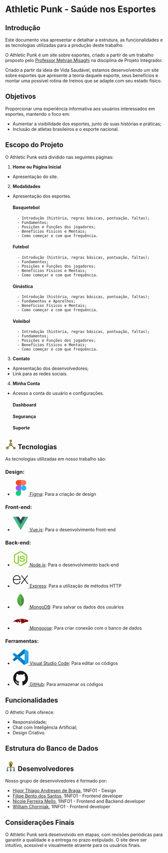 # Athletic Punk - Saúde nos Esportes

## Introdução
Este documento visa apresentar e detalhar a estrutura, as funcionalidades e as tecnologias utilizadas para a produção deste trabalho.

O Athletic Punk é um site sobre esportes, criado a partir de um trabalho proposto pelo [Professor Mehran Misaghi](https://github.com/mmisaghi) na disciplina de Projeto Integrador.

Criado a partir da ideia de Vida Saudável, estamos desenvolvendo um site sobre esportes que apresente a teoria daquele esporte, seus benefícios e montar uma possível rotina de treinos que se adapte com seu estado físico.

## Objetivos
Proporcionar uma experiência informativa aos usuários interessados em esportes, mantendo o foco em:

- Aumentar a visibilidade dos esportes, junto de suas histórias e práticas;
- Inclusão de atletas brasileiros e o esporte nacional.

## Escopo do Projeto
O Athletic Punk está dividido nas seguintes páginas:

1. **Home ou Página Inicial**
- Apresentação do site.

2. **Modalidades**
- Apresentação dos esportes.

    #### Basquetebol
        - Introdução (história, regras básicas, pontuação, faltas);
        - Fundamentos;
        - Posições e Funções dos jogadores;
        - Benefícios Físicos e Mentais;
        - Como começar e com que frequência.

    #### Futebol
        - Introdução (história, regras básicas, pontuação, faltas);
        - Fundamentos;
        - Posições e Funções dos jogadores;
        - Benefícios Físicos e Mentais;
        - Como começar e com que frequência.

    #### Ginástica
        - Introdução (história, regras básicas, pontuação, faltas);
        - Fundamentos e Aparelhos;
        - Benefícios Físicos e Mentais;
        - Como começar e com que frequência.

    #### Voleibol
        - Introdução (história, regras básicas, pontuação, faltas);
        - Fundamentos;
        - Posições e Funções dos jogadores;
        - Benefícios Físicos e Mentais;
        - Como começar e com que frequência.
3. **Contato**
- Apresentação dos desenvolvedores;
- Link para as redes sociais.

4. **Minha Conta**
- Acesso a conta do usuário e configurações.

    #### Dashboard

    #### Segurança

    #### Suporte

## <svg height="30" width="35" alt="technologies" version="1.1" id="Layer_1" xmlns="http://www.w3.org/2000/svg" xmlns:xlink="http://www.w3.org/1999/xlink" viewBox="0 0 512 512" xml:space="preserve"><g transform="translate(1 1)"><g><path style="fill:#FFE100;" d="M118.467,409.453c-2.56,0-4.267-0.853-5.973-2.56c-3.413-3.413-3.413-8.533,0-11.947l97.28-97.28c3.413-3.413,8.533-3.413,11.947,0c3.413,3.413,3.413,8.533,0,11.947l-97.28,97.28C122.733,408.6,121.027,409.453,118.467,409.453z"/><path style="fill:#FFE100;" d="M423.96,423.96c-2.56,0-4.267-0.853-5.973-2.56L306.2,309.613c-3.413-3.413-3.413-8.533,0-11.947c3.413-3.413,8.533-3.413,11.947,0l111.787,111.787c3.413,3.413,3.413,8.533,0,11.947C428.227,423.107,426.52,423.96,423.96,423.96z"/><path style="fill:#FFE100;" d="M263.533,195.267c-5.12,0-8.533-3.413-8.533-8.533v-76.8c0-5.12,3.413-8.533,8.533-8.533c5.12,0,8.533,3.413,8.533,8.533v76.8C272.067,191.853,268.653,195.267,263.533,195.267z"/></g><path style="fill:#FDCC00;" d="M101.4,442.733c0-33.28-15.36-59.733-34.133-59.733s-34.133,26.453-34.133,59.733s15.36,59.733,34.133,59.733S101.4,476.013,101.4,442.733"/><path style="fill:#FFFFFF;" d="M33.133,442.733c0-33.28,15.36-59.733,34.133-59.733c-33.28,0-59.733,26.453-59.733,59.733s26.453,59.733,59.733,59.733C48.493,502.467,33.133,476.013,33.133,442.733"/><path style="fill:#FFA800;" d="M67.267,383c18.773,0,34.133,26.453,34.133,59.733s-15.36,59.733-34.133,59.733c33.28,0,59.733-26.453,59.733-59.733S100.547,383,67.267,383"/><path style="fill:#FDCC00;" d="M297.667,255c0-37.547-18.773-68.267-42.667-68.267s-42.667,30.72-42.667,68.267s18.773,68.267,42.667,68.267S297.667,292.547,297.667,255"/><path style="fill:#FFA800;" d="M255,186.733c23.893,0,42.667,30.72,42.667,68.267S278.893,323.267,255,323.267c37.547,0,68.267-30.72,68.267-68.267S292.547,186.733,255,186.733"/><path style="fill:#FFFFFF;" d="M212.333,255c0-37.547,18.773-68.267,42.667-68.267c-37.547,0-68.267,30.72-68.267,68.267s30.72,68.267,68.267,68.267C231.107,323.267,212.333,292.547,212.333,255"/><path style="fill:#FDCC00;" d="M289.133,58.733c0-28.16-15.36-51.2-34.133-51.2s-34.133,23.04-34.133,51.2s15.36,51.2,34.133,51.2S289.133,86.893,289.133,58.733"/><path style="fill:#FFA800;" d="M255,7.533c18.773,0,34.133,23.04,34.133,51.2s-15.36,51.2-34.133,51.2c28.16,0,51.2-23.04,51.2-51.2S283.16,7.533,255,7.533"/><path style="fill:#FFFFFF;" d="M220.867,58.733c0-28.16,15.36-51.2,34.133-51.2c-28.16,0-51.2,23.04-51.2,51.2s23.04,51.2,51.2,51.2C236.227,109.933,220.867,86.893,220.867,58.733"/><path style="fill:#FDCC00;" d="M485.4,451.267c0-28.16-15.36-51.2-34.133-51.2s-34.133,23.04-34.133,51.2s15.36,51.2,34.133,51.2S485.4,479.427,485.4,451.267"/><path style="fill:#FFA800;" d="M451.267,400.067c18.773,0,34.133,23.04,34.133,51.2s-15.36,51.2-34.133,51.2c28.16,0,51.2-23.04,51.2-51.2S479.427,400.067,451.267,400.067"/><path style="fill:#FFFFFF;" d="M417.133,451.267c0-28.16,15.36-51.2,34.133-51.2c-28.16,0-51.2,23.04-51.2,51.2s23.04,51.2,51.2,51.2C432.493,502.467,417.133,479.427,417.133,451.267"/><path d="M255,331.8c-42.667,0-76.8-34.133-76.8-76.8s34.133-76.8,76.8-76.8s76.8,34.133,76.8,76.8S297.667,331.8,255,331.8zM255,195.267c-33.28,0-59.733,26.453-59.733,59.733S221.72,314.733,255,314.733S314.733,288.28,314.733,255S288.28,195.267,255,195.267z"/><path d="M220.867,263.533c-5.12,0-8.533-3.413-8.533-8.533c0-23.893,18.773-42.667,42.667-42.667c5.12,0,8.533,3.413,8.533,8.533c0,5.12-3.413,8.533-8.533,8.533c-14.507,0-25.6,11.093-25.6,25.6C229.4,260.12,225.987,263.533,220.867,263.533z"/><path d="M255,118.467c-33.28,0-59.733-26.453-59.733-59.733S221.72-1,255-1s59.733,26.453,59.733,59.733S288.28,118.467,255,118.467z M255,16.067c-23.893,0-42.667,18.773-42.667,42.667S231.107,101.4,255,101.4s42.667-18.773,42.667-42.667S278.893,16.067,255,16.067z"/><path d="M237.933,67.267c-5.12,0-8.533-3.413-8.533-8.533c0-14.507,11.093-25.6,25.6-25.6c5.12,0,8.533,3.413,8.533,8.533S260.12,50.2,255,50.2s-8.533,3.413-8.533,8.533S243.053,67.267,237.933,67.267z"/><path d="M451.267,511c-33.28,0-59.733-26.453-59.733-59.733s26.453-59.733,59.733-59.733S511,417.987,511,451.267S484.547,511,451.267,511z M451.267,408.6c-23.893,0-42.667,18.773-42.667,42.667c0,23.893,18.773,42.667,42.667,42.667c23.893,0,42.667-18.773,42.667-42.667C493.933,427.373,475.16,408.6,451.267,408.6z"/><path d="M434.2,459.8c-5.12,0-8.533-3.413-8.533-8.533c0-14.507,11.093-25.6,25.6-25.6c5.12,0,8.533,3.413,8.533,8.533c0,5.12-3.413,8.533-8.533,8.533s-8.533,3.413-8.533,8.533S439.32,459.8,434.2,459.8z"/><path d="M67.267,511C29.72,511-1,480.28-1,442.733s30.72-68.267,68.267-68.267s68.267,30.72,68.267,68.267S104.813,511,67.267,511zM67.267,391.533c-28.16,0-51.2,23.04-51.2,51.2c0,28.16,23.04,51.2,51.2,51.2s51.2-23.04,51.2-51.2C118.467,414.573,95.427,391.533,67.267,391.533z"/><path d="M41.667,451.267c-5.12,0-8.533-3.413-8.533-8.533c0-18.773,15.36-34.133,34.133-34.133c5.12,0,8.533,3.413,8.533,8.533s-3.413,8.533-8.533,8.533c-9.387,0-17.067,7.68-17.067,17.067C50.2,447.853,46.787,451.267,41.667,451.267z"/><path d="M109.08,409.453c-2.56,0-4.267-0.853-5.973-2.56c-3.413-3.413-3.413-8.533,0-11.947l97.28-97.28c3.413-3.413,8.533-3.413,11.947,0c3.413,3.413,3.413,8.533,0,11.947l-96.427,97.28C114.2,408.6,111.64,409.453,109.08,409.453z"/><path d="M415.427,423.96c-2.56,0-4.267-0.853-5.973-2.56l-112.64-111.787c-3.413-3.413-3.413-8.533,0-11.947c3.413-3.413,8.533-3.413,11.947,0l111.787,111.787c3.413,3.413,3.413,8.533,0,11.947C419.693,423.107,417.133,423.96,415.427,423.96z"/><path d="M255,195.267c-5.12,0-8.533-3.413-8.533-8.533v-76.8c0-5.12,3.413-8.533,8.533-8.533s8.533,3.413,8.533,8.533v76.8C263.533,191.853,260.12,195.267,255,195.267z"/></g></svg> Tecnologias

As tecnologias utilizadas em nosso trabalho são:
### Design:
- [<svg width="50" height="50" alt="Figma" xmlns="http://www.w3.org/2000/svg" viewBox="0 0 128 128"><path fill="#0acf83" d="M45.5 129c11.9 0 21.5-9.6 21.5-21.5V86H45.5C33.6 86 24 95.6 24 107.5S33.6 129 45.5 129zm0 0"/><path fill="#a259ff" d="M24 64.5C24 52.6 33.6 43 45.5 43H67v43H45.5C33.6 86 24 76.4 24 64.5zm0 0"/><path fill="#f24e1e" d="M24 21.5C24 9.6 33.6 0 45.5 0H67v43H45.5C33.6 43 24 33.4 24 21.5zm0 0"/><path fill="#ff7262" d="M67 0h21.5C100.4 0 110 9.6 110 21.5S100.4 43 88.5 43H67zm0 0"/><path fill="#1abcfe" d="M110 64.5c0 11.9-9.6 21.5-21.5 21.5S67 76.4 67 64.5 76.6 43 88.5 43 110 52.6 110 64.5zm0 0"/></svg>
Figma](https://www.figma.com/): Para a criação de design

### Front-end:
- [<svg width="50" height="50" alt="Vue.js" xmlns="http://www.w3.org/2000/svg" viewBox="0 0 128 128"><path d="M0 8.934l49.854.158 14.167 24.47 14.432-24.47L128 8.935l-63.834 110.14zm126.98.637l-24.36.02-38.476 66.053L25.691 9.592.942 9.572l63.211 107.89zm-25.149-.008l-22.745.168-15.053 24.647L49.216 9.73l-22.794-.168 37.731 64.476zm-75.834-.17l23.002.009m-23.002-.01l23.002.01" fill="none"/><path d="M25.997 9.393l23.002.009L64.035 34.36 79.018 9.404 102 9.398 64.15 75.053z" fill="#35495e"/><path d="M.91 9.569l25.067-.172 38.15 65.659L101.98 9.401l25.11.026-62.966 108.06z" fill="#41b883"/></svg>
Vue.js](https://vuejs.org/): Para o desenvolvimento front-end

### Back-end:
- [<svg width="50" height="50" alt="Node.js" xmlns="http://www.w3.org/2000/svg" viewBox="0 0 128 128"><path fill="#83CD29" d="M112.771 30.334L68.674 4.729c-2.781-1.584-6.402-1.584-9.205 0L14.901 30.334C12.031 31.985 10 35.088 10 38.407v51.142c0 3.319 2.084 6.423 4.954 8.083l11.775 6.688c5.628 2.772 7.617 2.772 10.178 2.772 8.333 0 13.093-5.039 13.093-13.828v-50.49c0-.713-.371-1.774-1.071-1.774h-5.623C42.594 41 41 42.061 41 42.773v50.49c0 3.896-3.524 7.773-10.11 4.48L18.723 90.73c-.424-.23-.723-.693-.723-1.181V38.407c0-.482.555-.966.982-1.213l44.424-25.561c.415-.235 1.025-.235 1.439 0l43.882 25.555c.42.253.272.722.272 1.219v51.142c0 .488.183.963-.232 1.198l-44.086 25.576c-.378.227-.847.227-1.261 0l-11.307-6.749c-.341-.198-.746-.269-1.073-.086-3.146 1.783-3.726 2.02-6.677 3.043-.726.253-1.797.692.41 1.929l14.798 8.754a9.294 9.294 0 004.647 1.246c1.642 0 3.25-.426 4.667-1.246l43.885-25.582c2.87-1.672 4.23-4.764 4.23-8.083V38.407c0-3.319-1.36-6.414-4.229-8.073zM77.91 81.445c-11.726 0-14.309-3.235-15.17-9.066-.1-.628-.633-1.379-1.272-1.379h-5.731c-.709 0-1.279.86-1.279 1.566 0 7.466 4.059 16.512 23.453 16.512 14.039 0 22.088-5.455 22.088-15.109 0-9.572-6.467-12.084-20.082-13.886-13.762-1.819-15.16-2.738-15.16-5.962 0-2.658 1.184-6.203 11.374-6.203 9.105 0 12.461 1.954 13.842 8.091.118.577.645.991 1.24.991h5.754c.354 0 .692-.143.94-.396.24-.272.367-.613.335-.979-.891-10.568-7.912-15.493-22.112-15.493-12.631 0-20.166 5.334-20.166 14.275 0 9.698 7.497 12.378 19.622 13.577 14.505 1.422 15.633 3.542 15.633 6.395 0 4.955-3.978 7.066-13.309 7.066z"/></svg>
Node.js](https://nodejs.org/pt): Para o desenvolvimento back-end

- [<svg width="50" height="50" alt="Express" xmlns="http://www.w3.org/2000/svg" viewBox="0 0 128 128"><path d="M126.67 98.44c-4.56 1.16-7.38.05-9.91-3.75-5.68-8.51-11.95-16.63-18-24.9-.78-1.07-1.59-2.12-2.6-3.45C89 76 81.85 85.2 75.14 94.77c-2.4 3.42-4.92 4.91-9.4 3.7l26.92-36.13L67.6 29.71c4.31-.84 7.29-.41 9.93 3.45 5.83 8.52 12.26 16.63 18.67 25.21 6.45-8.55 12.8-16.67 18.8-25.11 2.41-3.42 5-4.72 9.33-3.46-3.28 4.35-6.49 8.63-9.72 12.88-4.36 5.73-8.64 11.53-13.16 17.14-1.61 2-1.35 3.3.09 5.19C109.9 76 118.16 87.1 126.67 98.44zM1.33 61.74c.72-3.61 1.2-7.29 2.2-10.83 6-21.43 30.6-30.34 47.5-17.06C60.93 41.64 63.39 52.62 62.9 65H7.1c-.84 22.21 15.15 35.62 35.53 28.78 7.15-2.4 11.36-8 13.47-15 1.07-3.51 2.84-4.06 6.14-3.06-1.69 8.76-5.52 16.08-13.52 20.66-12 6.86-29.13 4.64-38.14-4.89C5.26 85.89 3 78.92 2 71.39c-.15-1.2-.46-2.38-.7-3.57q.03-3.04.03-6.08zm5.87-1.49h50.43c-.33-16.06-10.33-27.47-24-27.57-15-.12-25.78 11.02-26.43 27.57z"/></svg>
Express](https://expressjs.com/pt-br/): Para a utilização de métodos HTTP

- [<svg width="50" height="50" alt="MongoDB" xmlns="http://www.w3.org/2000/svg" viewBox="0 0 128 128"><path fill-rule="evenodd" clip-rule="evenodd" fill="#439934" d="M88.038 42.812c1.605 4.643 2.761 9.383 3.141 14.296.472 6.095.256 12.147-1.029 18.142-.035.165-.109.32-.164.48-.403.001-.814-.049-1.208.012-3.329.523-6.655 1.065-9.981 1.604-3.438.557-6.881 1.092-10.313 1.687-1.216.21-2.721-.041-3.212 1.641-.014.046-.154.054-.235.08l.166-10.051-.169-24.252 1.602-.275c2.62-.429 5.24-.864 7.862-1.281 3.129-.497 6.261-.98 9.392-1.465 1.381-.215 2.764-.412 4.148-.618z"/><path fill-rule="evenodd" clip-rule="evenodd" fill="#45A538" d="M61.729 110.054c-1.69-1.453-3.439-2.842-5.059-4.37-8.717-8.222-15.093-17.899-18.233-29.566-.865-3.211-1.442-6.474-1.627-9.792-.13-2.322-.318-4.665-.154-6.975.437-6.144 1.325-12.229 3.127-18.147l.099-.138c.175.233.427.439.516.702 1.759 5.18 3.505 10.364 5.242 15.551 5.458 16.3 10.909 32.604 16.376 48.9.107.318.384.579.583.866l-.87 2.969z"/><path fill-rule="evenodd" clip-rule="evenodd" fill="#46A037" d="M88.038 42.812c-1.384.206-2.768.403-4.149.616-3.131.485-6.263.968-9.392 1.465-2.622.417-5.242.852-7.862 1.281l-1.602.275-.012-1.045c-.053-.859-.144-1.717-.154-2.576-.069-5.478-.112-10.956-.18-16.434-.042-3.429-.105-6.857-.175-10.285-.043-2.13-.089-4.261-.185-6.388-.052-1.143-.236-2.28-.311-3.423-.042-.657.016-1.319.029-1.979.817 1.583 1.616 3.178 2.456 4.749 1.327 2.484 3.441 4.314 5.344 6.311 7.523 7.892 12.864 17.068 16.193 27.433z"/><path fill-rule="evenodd" clip-rule="evenodd" fill="#409433" d="M65.036 80.753c.081-.026.222-.034.235-.08.491-1.682 1.996-1.431 3.212-1.641 3.432-.594 6.875-1.13 10.313-1.687 3.326-.539 6.652-1.081 9.981-1.604.394-.062.805-.011 1.208-.012-.622 2.22-1.112 4.488-1.901 6.647-.896 2.449-1.98 4.839-3.131 7.182a49.142 49.142 0 01-6.353 9.763c-1.919 2.308-4.058 4.441-6.202 6.548-1.185 1.165-2.582 2.114-3.882 3.161l-.337-.23-1.214-1.038-1.256-2.753a41.402 41.402 0 01-1.394-9.838l.023-.561.171-2.426c.057-.828.133-1.655.168-2.485.129-2.982.241-5.964.359-8.946z"/><path fill-rule="evenodd" clip-rule="evenodd" fill="#4FAA41" d="M65.036 80.753c-.118 2.982-.23 5.964-.357 8.947-.035.83-.111 1.657-.168 2.485l-.765.289c-1.699-5.002-3.399-9.951-5.062-14.913-2.75-8.209-5.467-16.431-8.213-24.642a4498.887 4498.887 0 00-6.7-19.867c-.105-.31-.407-.552-.617-.826l4.896-9.002c.168.292.39.565.496.879a6167.476 6167.476 0 016.768 20.118c2.916 8.73 5.814 17.467 8.728 26.198.116.349.308.671.491 1.062l.67-.78-.167 10.052z"/><path fill-rule="evenodd" clip-rule="evenodd" fill="#4AA73C" d="M43.155 32.227c.21.274.511.516.617.826a4498.887 4498.887 0 016.7 19.867c2.746 8.211 5.463 16.433 8.213 24.642 1.662 4.961 3.362 9.911 5.062 14.913l.765-.289-.171 2.426-.155.559c-.266 2.656-.49 5.318-.814 7.968-.163 1.328-.509 2.632-.772 3.947-.198-.287-.476-.548-.583-.866-5.467-16.297-10.918-32.6-16.376-48.9a3888.972 3888.972 0 00-5.242-15.551c-.089-.263-.34-.469-.516-.702l3.272-8.84z"/><path fill-rule="evenodd" clip-rule="evenodd" fill="#57AE47" d="M65.202 70.702l-.67.78c-.183-.391-.375-.714-.491-1.062-2.913-8.731-5.812-17.468-8.728-26.198a6167.476 6167.476 0 00-6.768-20.118c-.105-.314-.327-.588-.496-.879l6.055-7.965c.191.255.463.482.562.769 1.681 4.921 3.347 9.848 5.003 14.778 1.547 4.604 3.071 9.215 4.636 13.813.105.308.47.526.714.786l.012 1.045c.058 8.082.115 16.167.171 24.251z"/><path fill-rule="evenodd" clip-rule="evenodd" fill="#60B24F" d="M65.021 45.404c-.244-.26-.609-.478-.714-.786-1.565-4.598-3.089-9.209-4.636-13.813-1.656-4.93-3.322-9.856-5.003-14.778-.099-.287-.371-.514-.562-.769 1.969-1.928 3.877-3.925 5.925-5.764 1.821-1.634 3.285-3.386 3.352-5.968.003-.107.059-.214.145-.514l.519 1.306c-.013.661-.072 1.322-.029 1.979.075 1.143.259 2.28.311 3.423.096 2.127.142 4.258.185 6.388.069 3.428.132 6.856.175 10.285.067 5.478.111 10.956.18 16.434.008.861.098 1.718.152 2.577z"/><path fill-rule="evenodd" clip-rule="evenodd" fill="#A9AA88" d="M62.598 107.085c.263-1.315.609-2.62.772-3.947.325-2.649.548-5.312.814-7.968l.066-.01.066.011a41.402 41.402 0 001.394 9.838c-.176.232-.425.439-.518.701-.727 2.05-1.412 4.116-2.143 6.166-.1.28-.378.498-.574.744l-.747-2.566.87-2.969z"/><path fill-rule="evenodd" clip-rule="evenodd" fill="#B6B598" d="M62.476 112.621c.196-.246.475-.464.574-.744.731-2.05 1.417-4.115 2.143-6.166.093-.262.341-.469.518-.701l1.255 2.754c-.248.352-.59.669-.728 1.061l-2.404 7.059c-.099.283-.437.483-.663.722l-.695-3.985z"/><path fill-rule="evenodd" clip-rule="evenodd" fill="#C2C1A7" d="M63.171 116.605c.227-.238.564-.439.663-.722l2.404-7.059c.137-.391.48-.709.728-1.061l1.215 1.037c-.587.58-.913 1.25-.717 2.097l-.369 1.208c-.168.207-.411.387-.494.624-.839 2.403-1.64 4.819-2.485 7.222-.107.305-.404.544-.614.812-.109-1.387-.22-2.771-.331-4.158z"/><path fill-rule="evenodd" clip-rule="evenodd" fill="#CECDB7" d="M63.503 120.763c.209-.269.506-.508.614-.812.845-2.402 1.646-4.818 2.485-7.222.083-.236.325-.417.494-.624l-.509 5.545c-.136.157-.333.294-.398.477-.575 1.614-1.117 3.24-1.694 4.854-.119.333-.347.627-.525.938-.158-.207-.441-.407-.454-.623-.051-.841-.016-1.688-.013-2.533z"/><path fill-rule="evenodd" clip-rule="evenodd" fill="#DBDAC7" d="M63.969 123.919c.178-.312.406-.606.525-.938.578-1.613 1.119-3.239 1.694-4.854.065-.183.263-.319.398-.477l.012 3.64-1.218 3.124-1.411-.495z"/><path fill-rule="evenodd" clip-rule="evenodd" fill="#EBE9DC" d="M65.38 124.415l1.218-3.124.251 3.696-1.469-.572z"/><path fill-rule="evenodd" clip-rule="evenodd" fill="#CECDB7" d="M67.464 110.898c-.196-.847.129-1.518.717-2.097l.337.23-1.054 1.867z"/><path fill-rule="evenodd" clip-rule="evenodd" fill="#4FAA41" d="M64.316 95.172l-.066-.011-.066.01.155-.559-.023.56z"/></svg>
MongoDB](https://www.mongodb.com/pt-br): Para salvar os dados dos usuários

- [<svg width="50" height="50" alt="Mongoose" viewBox="0 0 128 128" xmlns="http://www.w3.org/2000/svg"><path style="fill:#850000;fill-opacity:1;fill-rule:nonzero;stroke:none" d="M69.953.309c-1.676.07-4.508.52-4.508.71 0 .079 1.996 1.079 2.149 1.079.14 0 2.457 1.156 2.972 1.476.672.43 1.153.82 1.012.82-.09 0-2.469-.921-3.371-1.308-.734-.309-3.785-1.219-5.27-1.57-.804-.188-1.144-.258-2.511-.508C58.41.64 56.039.618 55.008.957c-1.477.48-1.809 1.07-1.809 3.246 0 1.2.059 1.707.32 2.785.114.469.434 1.5.583 1.848.043.11.183.45.3.75.121.297.485 1.066.805 1.695 1.797 3.567 4.488 6.54 8.281 9.156 1.196.82 4.446 2.375 5.75 2.747.332.09.442.277.172.277-.3 0-3.05-.758-3.613-.996a9.982 9.982 0 0 0-.652-.262c-1.957-.789-4.457-2.414-6.524-4.262a21.38 21.38 0 0 1-5.312-7.257c-.793-1.79-1.332-3.875-1.465-5.692-.078-1.039-.16-1.289-.43-1.277-.09 0-.945-.031-1.887-.082-2.562-.11-6.062.172-9.527.77-6.625 1.128-13.773 3.734-21.129 7.706a94.93 94.93 0 0 0-3.625 2.067c-.14.082-.582.351-.984.601-.399.25-.871.528-1.043.637-.38.223-4.586 3.078-5.09 3.457-.188.137-.711.527-1.152.848C4.98 21.195.633 24.742.383 25.102c-.121.18.07.27.328.18.133-.052.473-.122.746-.16.281-.044 1.004-.231 1.605-.43.61-.192 1.266-.391 1.454-.442 1.488-.348 2.09-.469 2.96-.598.395-.05.977-.14 1.305-.191 4.078-.598 6.024-.746 7.84-.61 3.945.32 7.719.993 9.879 1.758 1.617.582 4.906 2.36 6.352 3.426.836.63 3.523 3.305 4.117 4.113.46.641.972 1.2 1.093 1.2.04 0 .09-2.04.102-4.524l.027-4.512 5.282-.03c4.156-.02 5.308.011 5.379.1.101.13.343.56 1.136 2.024.754 1.41 1.125 2.09 1.356 2.496.12.223.398.739.633 1.149.218.41.628 1.168.91 1.687.281.52.511.961.511.98 0 .09.414.63.485.63.039 0 .14-.153.21-.32.079-.18.29-.579.462-.88.18-.3.5-.886.722-1.296.223-.41.524-.98.684-1.25.441-.79.902-1.645 1.285-2.344A84.813 84.813 0 0 1 58.5 24.96c.129-.25.29-.512.34-.578.082-.09 1.265-.121 5.543-.102l5.43.031.03 8.817c.02 6.945.048 8.805.15 8.805.058-.012.46-.243.874-.532.582-.406.832-.656 1.102-1.117.613-1.047 2.351-2.695 3.515-3.336A16.556 16.556 0 0 1 80 35.254c1.605-.34 2.078-.39 5.723-.52 6.652-.23 7.636-.27 7.687-.32.031-.027-.058-.289-.191-.59-.14-.289-.38-.828-.551-1.187-.633-1.367-.633-1.825.031-2.496.45-.47 1.613-.88 3.613-1.278.329-.07.743-.16.91-.218.173-.051.383-.09.473-.09.254 0 2.25-.489 2.672-.649.29-.12 1.856-.46 3.723-.82.812-.16 2.922-.578 4.668-.93 1.105-.218 2.258-.449 2.558-.508.301-.058.735-.148.954-.187.222-.05.511-.113.652-.133.14-.027.844-.168 1.558-.316a33.704 33.704 0 0 1 1.614-.313c.504-.047 4.289-.957 5.16-1.238 1.387-.45 1.797-.629 2.672-1.215.941-.64 1.203-.988 2.136-2.848 1.036-2.066 1.184-2.414 1.477-3.285.45-1.386.422-1.914-.152-2.496-.403-.398-1.266-.808-1.895-.898-.472-.059-.535-.04-.765.21-.141.15-.262.329-.262.391 0 .09-.16.528-.61 1.606-.043.11-.132.379-.203.597-.058.223-.18.532-.25.7-.129.28-.14.23-.09-.547.051-.77.18-1.418.473-2.399.051-.187.121-.507.149-.707l.05-.36-1.043-.417c-1.085-.45-2.02-.84-2.558-1.082-.184-.066-.633-.246-1.004-.387-.383-.14-.844-.32-1.035-.41a23.9 23.9 0 0 0-1.055-.437c-.672-.262-3.02-1.059-5.02-1.688a458.117 458.117 0 0 0-4.011-1.21 36.162 36.162 0 0 1-1.406-.388c-.16-.043-.555-.152-.856-.23-1.766-.488-2.226-.61-2.86-.79a26.367 26.367 0 0 0-1.054-.28c-.191-.047-.71-.168-1.152-.278-.774-.191-4.016-.937-5.774-1.34l-1.254-.289c-.222-.05-.62-.129-.902-.18-.273-.05-.844-.16-1.258-.25-.41-.077-1.293-.25-1.957-.359-.66-.117-1.453-.257-1.754-.308-2.773-.5-2.96-.528-7.93-1.078-3.062-.348-7.18-.641-8.183-.59-.16 0-1.05.039-1.965.09zM58.348 5.23c2.652.86 5.23 2.028 6.996 3.168 1.406.907 3.152 2.356 3.625 3.004l.199.27-.379-.149c-.21-.09-.652-.28-.984-.441-1.766-.82-1.957-.887-1.957-.707 0 .047.41.707.902 1.445.504.75.902 1.41.902 1.47 0 .05-.187-.032-.422-.192-.902-.618-3.02-1.508-3.14-1.328-.031.05.62.878 1.457 1.847.82.969 1.504 1.797 1.504 1.86 0 .148-.16.128-.922-.153-.785-.277-.984-.308-.984-.117 0 .129 1.695 2.414 2.367 3.203.191.219.343.43.343.48 0 .239-2.351-1.288-4.015-2.605-2.38-1.898-4.68-4.445-5.89-6.55-.997-1.72-1.337-2.645-1.337-3.665 0-.597.028-.718.25-.93.13-.136.293-.25.352-.25.058 0 .562.153 1.133.34zm31.691 3.555c.961.172 2.277.399 2.91.512.633.11 1.406.238 1.707.289.301.059.73.137.953.187.22.051.653.141.954.211.992.22 1.234.27 2.859.649 1.746.41 2.129.488 2.66.597.453.09.902.262.902.34 0 .032-.328.223-.73.43-.824.41-.996.441-4.387.57-2.308.098-3.543.07-4.668-.11-2.27-.35-3.441-.987-4.355-2.366-.32-.469-.531-.61-1.266-.797-.27-.082-.683-.192-.902-.262-.223-.07-.602-.18-.844-.25-.723-.187-.312-.297 1.145-.297 1.003 0 1.707.067 3.062.297zm12.074 13.95a.54.54 0 0 1-.25 0c-.07-.032-.02-.051.121-.051.137 0 .188.02.13.05zm-.433.117c0 .05-.117.12-.27.152-.312.078-1.535.43-1.937.558-.141.051-.594.192-1.004.31-1.035.3-3.543 1.116-4.215 1.378-1.266.48-4.238 2.055-4.656 2.477-.625.609-.817 1.265-.723 2.523.027.531.098 1.2.16 1.488.121.63.05.801-.191.489-.242-.309-.754-1.426-.903-1.977-.082-.246-.171-.578-.222-.738-.18-.567-.11-1.239.172-1.645.379-.582 1.746-1.508 3.351-2.277.762-.371 2.98-1.13 5.02-1.727.41-.12.863-.261 1.004-.3 1.445-.489 4.414-.958 4.414-.711zm-31.746.671c-.032.028-.121.04-.192.008-.082-.027-.05-.058.059-.058.113-.012.172.02.133.05zm0 0" transform="translate(0 39)"><path style="fill:#850000;fill-opacity:1;fill-rule:nonzero;stroke:none" d="M48.883 42.832v6.988h5c3.754 0 5.027-.03 5.117-.12.152-.15.184-13.856.031-13.856-.05 0-.12.078-.152.168-.04.09-1.133 1.797-2.438 3.793-2.066 3.156-2.64 3.925-2.64 3.535 0-.07-3.422-5.41-4.297-6.7a3.725 3.725 0 0 1-.309-.527c-.082-.152-.18-.27-.23-.27-.043 0-.082 3.145-.082 6.989zm0 0" transform="translate(0 39)"/></svg>
Mongoose](https://mongoosejs.com/): Para criar conexão com o banco de dados

### Ferramentas:
- [<svg width="50" height="50" xmlns="http://www.w3.org/2000/svg" viewBox="0 0 128 128"><mask id="a" width="128" height="128" x="0" y="0" maskUnits="userSpaceOnUse" style="mask-type:alpha"><path fill="#fff" fill-rule="evenodd" d="M90.767 127.126a7.968 7.968 0 0 0 6.35-.244l26.353-12.681a8 8 0 0 0 4.53-7.209V21.009a8 8 0 0 0-4.53-7.21L97.117 1.12a7.97 7.97 0 0 0-9.093 1.548l-50.45 46.026L15.6 32.013a5.328 5.328 0 0 0-6.807.302l-7.048 6.411a5.335 5.335 0 0 0-.006 7.888L20.796 64 1.74 81.387a5.336 5.336 0 0 0 .006 7.887l7.048 6.411a5.327 5.327 0 0 0 6.807.303l21.974-16.68 50.45 46.025a7.96 7.96 0 0 0 2.743 1.793Zm5.252-92.183L57.74 64l38.28 29.058V34.943Z" clip-rule="evenodd"/></mask><g mask="url(#a)"><path fill="#0065A9" d="M123.471 13.82 97.097 1.12A7.973 7.973 0 0 0 88 2.668L1.662 81.387a5.333 5.333 0 0 0 .006 7.887l7.052 6.411a5.333 5.333 0 0 0 6.811.303l103.971-78.875c3.488-2.646 8.498-.158 8.498 4.22v-.306a8.001 8.001 0 0 0-4.529-7.208Z"/><g filter="url(#b)"><path fill="#007ACC" d="m123.471 114.181-26.374 12.698A7.973 7.973 0 0 1 88 125.333L1.662 46.613a5.333 5.333 0 0 1 .006-7.887l7.052-6.411a5.333 5.333 0 0 1 6.811-.303l103.971 78.874c3.488 2.647 8.498.159 8.498-4.219v.306a8.001 8.001 0 0 1-4.529 7.208Z"/></g><g filter="url(#c)"><path fill="#1F9CF0" d="M97.098 126.882A7.977 7.977 0 0 1 88 125.333c2.952 2.952 8 .861 8-3.314V5.98c0-4.175-5.048-6.266-8-3.313a7.977 7.977 0 0 1 9.098-1.549L123.467 13.8A8 8 0 0 1 128 21.01v85.982a8 8 0 0 1-4.533 7.21l-26.369 12.681Z"/></g><path fill="url(#d)" fill-rule="evenodd" d="M90.69 127.126a7.968 7.968 0 0 0 6.349-.244l26.353-12.681a8 8 0 0 0 4.53-7.21V21.009a8 8 0 0 0-4.53-7.21L97.039 1.12a7.97 7.97 0 0 0-9.093 1.548l-50.45 46.026-21.974-16.68a5.328 5.328 0 0 0-6.807.302l-7.048 6.411a5.336 5.336 0 0 0-.006 7.888L20.718 64 1.662 81.386a5.335 5.335 0 0 0 .006 7.888l7.048 6.411a5.328 5.328 0 0 0 6.807.303l21.975-16.681 50.45 46.026a7.959 7.959 0 0 0 2.742 1.793Zm5.252-92.184L57.662 64l38.28 29.057V34.943Z" clip-rule="evenodd" opacity="0.25" style="mix-blend-mode:overlay"/></g><defs><filter id="b" width="144.744" height="113.408" x="-8.41115" y="22.5944" color-interpolation-filters="sRGB" filterUnits="userSpaceOnUse"><feFlood flood-opacity="0" result="BackgroundImageFix"/><feColorMatrix in="SourceAlpha" result="hardAlpha" values="0 0 0 0 0 0 0 0 0 0 0 0 0 0 0 0 0 0 127 0"/><feOffset/><feGaussianBlur stdDeviation="4.16667"/><feColorMatrix values="0 0 0 0 0 0 0 0 0 0 0 0 0 0 0 0 0 0 0.25 0"/><feBlend in2="BackgroundImageFix" mode="overlay" result="effect1_dropShadow_1_36"/><feBlend in="SourceGraphic" in2="effect1_dropShadow_1_36" result="shape"/></filter><filter id="c" width="56.6667" height="144.007" x="79.6667" y="-8.0035" color-interpolation-filters="sRGB" filterUnits="userSpaceOnUse"><feFlood flood-opacity="0" result="BackgroundImageFix"/><feColorMatrix in="SourceAlpha" result="hardAlpha" values="0 0 0 0 0 0 0 0 0 0 0 0 0 0 0 0 0 0 127 0"/><feOffset/><feGaussianBlur stdDeviation="4.16667"/><feColorMatrix values="0 0 0 0 0 0 0 0 0 0 0 0 0 0 0 0 0 0 0.25 0"/><feBlend in2="BackgroundImageFix" mode="overlay" result="effect1_dropShadow_1_36"/><feBlend in="SourceGraphic" in2="effect1_dropShadow_1_36" result="shape"/></filter><linearGradient id="d" x1="63.9222" x2="63.9222" y1="0.329902" y2="127.67" gradientUnits="userSpaceOnUse"><stop stop-color="#fff"/><stop offset="1" stop-color="#fff" stop-opacity="0"/></linearGradient></defs></svg>
Visual Studio Code](https://code.visualstudio.com/): Para editar os códigos

- [<svg width="50" height="50" xmlns="http://www.w3.org/2000/svg" viewBox="0 0 128 128"><g fill="#181616"><path fill-rule="evenodd" clip-rule="evenodd" d="M64 5.103c-33.347 0-60.388 27.035-60.388 60.388 0 26.682 17.303 49.317 41.297 57.303 3.017.56 4.125-1.31 4.125-2.905 0-1.44-.056-6.197-.082-11.243-16.8 3.653-20.345-7.125-20.345-7.125-2.747-6.98-6.705-8.836-6.705-8.836-5.48-3.748.413-3.67.413-3.67 6.063.425 9.257 6.223 9.257 6.223 5.386 9.23 14.127 6.562 17.573 5.02.542-3.903 2.107-6.568 3.834-8.076-13.413-1.525-27.514-6.704-27.514-29.843 0-6.593 2.36-11.98 6.223-16.21-.628-1.52-2.695-7.662.584-15.98 0 0 5.07-1.623 16.61 6.19C53.7 35 58.867 34.327 64 34.304c5.13.023 10.3.694 15.127 2.033 11.526-7.813 16.59-6.19 16.59-6.19 3.287 8.317 1.22 14.46.593 15.98 3.872 4.23 6.215 9.617 6.215 16.21 0 23.194-14.127 28.3-27.574 29.796 2.167 1.874 4.097 5.55 4.097 11.183 0 8.08-.07 14.583-.07 16.572 0 1.607 1.088 3.49 4.148 2.897 23.98-7.994 41.263-30.622 41.263-57.294C124.388 32.14 97.35 5.104 64 5.104z"/><path d="M26.484 91.806c-.133.3-.605.39-1.035.185-.44-.196-.685-.605-.543-.906.13-.31.603-.395 1.04-.188.44.197.69.61.537.91zm2.446 2.729c-.287.267-.85.143-1.232-.28-.396-.42-.47-.983-.177-1.254.298-.266.844-.14 1.24.28.394.426.472.984.17 1.255zM31.312 98.012c-.37.258-.976.017-1.35-.52-.37-.538-.37-1.183.01-1.44.373-.258.97-.025 1.35.507.368.545.368 1.19-.01 1.452zm3.261 3.361c-.33.365-1.036.267-1.552-.23-.527-.487-.674-1.18-.343-1.544.336-.366 1.045-.264 1.564.23.527.486.686 1.18.333 1.543zm4.5 1.951c-.147.473-.825.688-1.51.486-.683-.207-1.13-.76-.99-1.238.14-.477.823-.7 1.512-.485.683.206 1.13.756.988 1.237zm4.943.361c.017.498-.563.91-1.28.92-.723.017-1.308-.387-1.315-.877 0-.503.568-.91 1.29-.924.717-.013 1.306.387 1.306.88zm4.598-.782c.086.485-.413.984-1.126 1.117-.7.13-1.35-.172-1.44-.653-.086-.498.422-.997 1.122-1.126.714-.123 1.354.17 1.444.663zm0 0"/></g></svg>
GitHub](https://github.com/): Para armazenar os códigos

## Funcionalidades
O Athetic Punk oferece:

- Responsividade;
- Chat com Inteligência Artificial;
- Design Criativo.

## Estrutura do Banco de Dados

## <svg height="30" width="35" alt="Team" version="1.1" id="Layer_1" xmlns="http://www.w3.org/2000/svg" xmlns:xlink="http://www.w3.org/1999/xlink" viewBox="0 0 512 512" xml:space="preserve"><g transform="translate(1 1)"><path style="fill:#FFE100;" d="M340.333,92.867c0,46.933-38.4,85.333-85.333,85.333s-85.333-38.4-85.333-85.333S208.067,7.533,255,7.533S340.333,45.933,340.333,92.867"/><path style="fill:#FFA800;" d="M255,7.533c-4.267,0-8.533,0.853-12.8,0.853c40.96,6.827,72.533,41.813,72.533,84.48s-31.573,77.653-72.533,84.48c4.267,0.853,8.533,0.853,12.8,0.853c46.933,0,85.333-38.4,85.333-85.333S301.933,7.533,255,7.533"/><path style="fill:#FFFFFF;" d="M255,7.533c4.267,0,8.533,0.853,12.8,0.853c-40.96,6.827-72.533,41.813-72.533,84.48s31.573,77.653,72.533,84.48c-4.267,0.853-8.533,0.853-12.8,0.853c-46.933,0-85.333-38.4-85.333-85.333S208.067,7.533,255,7.533"/><g><path style="fill:#FDCC00;" d="M306.2,166.253c-15.36,7.68-33.28,11.947-51.2,11.947s-35.84-4.267-51.2-11.947v46.08h102.4V166.253z"/><polygon style="fill:#FDCC00;" points="289.133,255 220.867,255 203.8,212.333 306.2,212.333"/></g><g><path style="fill:#FFE100;" d="M84.333,348.867c-5.12,0-8.533-3.413-8.533-8.533V306.2c0-5.12,3.413-8.533,8.533-8.533c5.12,0,8.533,3.413,8.533,8.533v34.133C92.867,345.453,89.453,348.867,84.333,348.867z"/><path style="fill:#FFE100;" d="M442.733,348.867c-5.12,0-8.533-3.413-8.533-8.533V306.2c0-5.12,3.413-8.533,8.533-8.533c5.12,0,8.533,3.413,8.533,8.533v34.133C451.267,345.453,447.853,348.867,442.733,348.867z"/><path style="fill:#FFE100;" d="M442.733,314.733h-358.4c-5.12,0-8.533-3.413-8.533-8.533s3.413-8.533,8.533-8.533h358.4c5.12,0,8.533,3.413,8.533,8.533S447.853,314.733,442.733,314.733z"/><path style="fill:#FFE100;" d="M263.533,348.867c-5.12,0-8.533-3.413-8.533-8.533v-76.8c0-5.12,3.413-8.533,8.533-8.533c5.12,0,8.533,3.413,8.533,8.533v76.8C272.067,345.453,268.653,348.867,263.533,348.867z"/></g><g><path style="fill:#63D3FD;" d="M109.933,502.467H41.667V485.4c0-18.773,15.36-34.133,34.133-34.133s34.133,15.36,34.133,34.133V502.467z"/><path style="fill:#63D3FD;" d="M101.4,391.533c0,14.507-11.093,25.6-25.6,25.6s-25.6-11.093-25.6-25.6s11.093-25.6,25.6-25.6S101.4,377.027,101.4,391.533"/><path style="fill:#63D3FD;" d="M289.133,502.467h-68.267V485.4c0-18.773,15.36-34.133,34.133-34.133s34.133,15.36,34.133,34.133V502.467z"/><path style="fill:#63D3FD;" d="M280.6,391.533c0,14.507-11.093,25.6-25.6,25.6c-14.507,0-25.6-11.093-25.6-25.6s11.093-25.6,25.6-25.6C269.507,365.933,280.6,377.027,280.6,391.533"/><path style="fill:#63D3FD;" d="M468.333,502.467h-68.267V485.4c0-18.773,15.36-34.133,34.133-34.133c18.773,0,34.133,15.36,34.133,34.133V502.467z"/><path style="fill:#63D3FD;" d="M459.8,391.533c0,14.507-11.093,25.6-25.6,25.6c-14.507,0-25.6-11.093-25.6-25.6s11.093-25.6,25.6-25.6C448.707,365.933,459.8,377.027,459.8,391.533"/></g><path d="M109.933,511H41.667c-5.12,0-8.533-3.413-8.533-8.533V485.4c0-23.893,18.773-42.667,42.667-42.667s42.667,18.773,42.667,42.667v17.067C118.467,507.587,115.053,511,109.933,511z M50.2,493.933h51.2V485.4c0-14.507-11.093-25.6-25.6-25.6s-25.6,11.093-25.6,25.6V493.933z"/><path d="M255,186.733c-52.053,0-93.867-41.813-93.867-93.867S202.947-1,255-1s93.867,41.813,93.867,93.867S307.053,186.733,255,186.733z M255,16.067c-42.667,0-76.8,34.133-76.8,76.8s34.133,76.8,76.8,76.8s76.8-34.133,76.8-76.8S297.667,16.067,255,16.067z"/><path d="M306.2,220.867H203.8c-5.12,0-8.533-3.413-8.533-8.533v-46.08c0-2.56,1.707-5.973,4.267-6.827c2.56-1.707,5.973-1.707,8.533-0.853c29.867,14.507,64.853,14.507,94.72,0c2.56-0.853,5.973-0.853,8.533,0.853c2.56,1.707,4.267,4.267,4.267,6.827v46.08C314.733,217.453,311.32,220.867,306.2,220.867z M212.333,203.8h85.333v-24.747c-27.307,10.24-58.027,10.24-85.333,0V203.8z"/><path d="M289.133,263.533h-68.267c-3.413,0-6.827-1.707-7.68-5.12l-17.067-42.667c-0.853-2.56-0.853-5.973,0.853-7.68c1.707-1.707,4.267-4.267,6.827-4.267h102.4c2.56,0,5.12,1.707,6.827,3.413c1.707,2.56,1.707,5.12,0.853,7.68l-17.067,42.667C295.96,261.827,292.547,263.533,289.133,263.533z M226.84,246.467h56.32l10.24-25.6h-76.8L226.84,246.467z"/><path d="M75.8,425.667c-18.773,0-34.133-15.36-34.133-34.133S57.027,357.4,75.8,357.4s34.133,15.36,34.133,34.133S94.573,425.667,75.8,425.667z M75.8,374.467c-9.387,0-17.067,7.68-17.067,17.067S66.413,408.6,75.8,408.6s17.067-7.68,17.067-17.067S85.187,374.467,75.8,374.467z"/><path d="M289.133,511h-68.267c-5.12,0-8.533-3.413-8.533-8.533V485.4c0-23.893,18.773-42.667,42.667-42.667s42.667,18.773,42.667,42.667v17.067C297.667,507.587,294.253,511,289.133,511z M229.4,493.933h51.2V485.4c0-14.507-11.093-25.6-25.6-25.6c-14.507,0-25.6,11.093-25.6,25.6V493.933z"/><path d="M255,425.667c-18.773,0-34.133-15.36-34.133-34.133S236.227,357.4,255,357.4s34.133,15.36,34.133,34.133S273.773,425.667,255,425.667z M255,374.467c-9.387,0-17.067,7.68-17.067,17.067S245.613,408.6,255,408.6s17.067-7.68,17.067-17.067S264.387,374.467,255,374.467z"/><path d="M468.333,511h-68.267c-5.12,0-8.533-3.413-8.533-8.533V485.4c0-23.893,18.773-42.667,42.667-42.667c23.893,0,42.667,18.773,42.667,42.667v17.067C476.867,507.587,473.453,511,468.333,511z M408.6,493.933h51.2V485.4c0-14.507-11.093-25.6-25.6-25.6c-14.507,0-25.6,11.093-25.6,25.6V493.933z"/><path d="M434.2,425.667c-18.773,0-34.133-15.36-34.133-34.133S415.427,357.4,434.2,357.4c18.773,0,34.133,15.36,34.133,34.133S452.973,425.667,434.2,425.667z M434.2,374.467c-9.387,0-17.067,7.68-17.067,17.067s7.68,17.067,17.067,17.067s17.067-7.68,17.067-17.067S443.587,374.467,434.2,374.467z"/><path d="M255,186.733c-5.12,0-8.533-3.413-8.533-8.533V58.733c0-5.12,3.413-8.533,8.533-8.533s8.533,3.413,8.533,8.533V178.2C263.533,183.32,260.12,186.733,255,186.733z"/><path d="M272.067,92.867h-34.133c-5.12,0-8.533-3.413-8.533-8.533s3.413-8.533,8.533-8.533h34.133c5.12,0,8.533,3.413,8.533,8.533S277.187,92.867,272.067,92.867z"/><path d="M272.067,127h-34.133c-5.12,0-8.533-3.413-8.533-8.533s3.413-8.533,8.533-8.533h34.133c5.12,0,8.533,3.413,8.533,8.533S277.187,127,272.067,127z"/><path d="M75.8,340.333c-5.12,0-8.533-3.413-8.533-8.533v-34.133c0-5.12,3.413-8.533,8.533-8.533c5.12,0,8.533,3.413,8.533,8.533V331.8C84.333,336.92,80.92,340.333,75.8,340.333z"/><path d="M434.2,340.333c-5.12,0-8.533-3.413-8.533-8.533v-34.133c0-5.12,3.413-8.533,8.533-8.533c5.12,0,8.533,3.413,8.533,8.533V331.8C442.733,336.92,439.32,340.333,434.2,340.333z"/><path d="M434.2,306.2H75.8c-5.12,0-8.533-3.413-8.533-8.533s3.413-8.533,8.533-8.533h358.4c5.12,0,8.533,3.413,8.533,8.533S439.32,306.2,434.2,306.2z"/><path d="M255,340.333c-5.12,0-8.533-3.413-8.533-8.533V255c0-5.12,3.413-8.533,8.533-8.533s8.533,3.413,8.533,8.533v76.8C263.533,336.92,260.12,340.333,255,340.333z"/></g></svg> Desenvolvedores
Nosso grupo de desenvolvedores é formado por:

- [Higor Thiago Andresen de Braga](https://github.com/higorifc), 1INFO1 - Design 
- [Filipe Bento dos Santos](https://github.com/FilipeBento19), 1INFO1 - Frontend developer
- [Nicole Ferreira Mello](https://github.com/nicolefemello), 1INFO1 - Frontend and Backend developer
- [William Chormiak](https://github.com/WILLIAMCHOR), 1INFO1 - Frontend developer

## Considerações Finais
O Athletic Punk será desenvolvido em etapas, com revisões periódicas para garantir a qualidade e a entrega no prazo estipulado. O site deve ser intuitivo, acessível e visualmente atraente para os usuários finais.